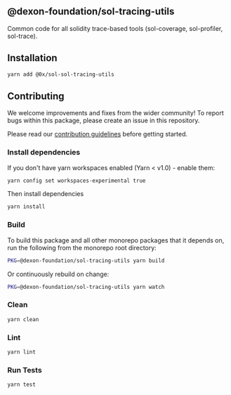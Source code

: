 ## @dexon-foundation/sol-tracing-utils

Common code for all solidity trace-based tools (sol-coverage, sol-profiler, sol-trace).

## Installation

```bash
yarn add @0x/sol-sol-tracing-utils
```

## Contributing

We welcome improvements and fixes from the wider community! To report bugs within this package, please create an issue in this repository.

Please read our [contribution guidelines](../../CONTRIBUTING.md) before getting started.

### Install dependencies

If you don't have yarn workspaces enabled (Yarn < v1.0) - enable them:

```bash
yarn config set workspaces-experimental true
```

Then install dependencies

```bash
yarn install
```

### Build

To build this package and all other monorepo packages that it depends on, run the following from the monorepo root directory:

```bash
PKG=@dexon-foundation/sol-tracing-utils yarn build
```

Or continuously rebuild on change:

```bash
PKG=@dexon-foundation/sol-tracing-utils yarn watch
```

### Clean

```bash
yarn clean
```

### Lint

```bash
yarn lint
```

### Run Tests

```bash
yarn test
```
